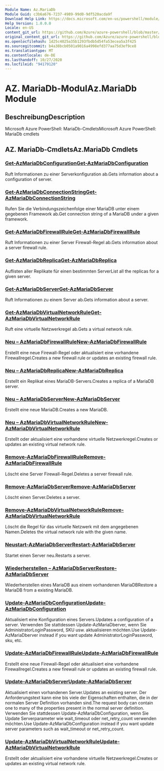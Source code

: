 ```yaml
---
Module Name: Az.MariaDb
Module Guid: c3b6a676-7237-4989-99d0-9df520acda9f
Download Help Link: https://docs.microsoft.com/en-us/powershell/module/az.mariadb
Help Version: 1.0.0.0
Locale: en-US
content_git_url: https://github.com/Azure/azure-powershell/blob/master/src/MariaDb/help/Az.MariaDb.md
original_content_git_url: https://github.com/Azure/azure-powershell/blob/master/src/MariaDb/help/Az.MariaDb.md
ms.openlocfilehash: 1d25c4025a35b1293fbdb5d54fa53ecea5a3f425
ms.sourcegitcommit: b4a38bcb0501a9016a4998efd377aa75d3ef9ce8
ms.translationtype: MT
ms.contentlocale: de-DE
ms.lasthandoff: 10/27/2020
ms.locfileid: "94179120"
---
```

# <span data-ttu-id="8399b-101">AZ. MariaDb-Modul</span><span class="sxs-lookup"><span data-stu-id="8399b-101">Az.MariaDb Module</span></span>
## <span data-ttu-id="8399b-102">Beschreibung</span><span class="sxs-lookup"><span data-stu-id="8399b-102">Description</span></span>
<span data-ttu-id="8399b-103">Microsoft Azure PowerShell: MariaDb-Cmdlets</span><span class="sxs-lookup"><span data-stu-id="8399b-103">Microsoft Azure PowerShell: MariaDb cmdlets</span></span>

## <span data-ttu-id="8399b-104">AZ. MariaDb-Cmdlets</span><span class="sxs-lookup"><span data-stu-id="8399b-104">Az.MariaDb Cmdlets</span></span>
### [<span data-ttu-id="8399b-105">Get-AzMariaDbConfiguration</span><span class="sxs-lookup"><span data-stu-id="8399b-105">Get-AzMariaDbConfiguration</span></span>](Get-AzMariaDbConfiguration.md)
<span data-ttu-id="8399b-106">Ruft Informationen zu einer Serverkonfiguration ab.</span><span class="sxs-lookup"><span data-stu-id="8399b-106">Gets information about a configuration of server.</span></span>

### [<span data-ttu-id="8399b-107">Get-AzMariaDbConnectionString</span><span class="sxs-lookup"><span data-stu-id="8399b-107">Get-AzMariaDbConnectionString</span></span>](Get-AzMariaDbConnectionString.md)
<span data-ttu-id="8399b-108">Rufen Sie die Verbindungszeichenfolge einer MariaDB unter einem gegebenen Framework ab.</span><span class="sxs-lookup"><span data-stu-id="8399b-108">Get connection string of a MariaDB under a given framework.</span></span>

### [<span data-ttu-id="8399b-109">Get-AzMariaDbFirewallRule</span><span class="sxs-lookup"><span data-stu-id="8399b-109">Get-AzMariaDbFirewallRule</span></span>](Get-AzMariaDbFirewallRule.md)
<span data-ttu-id="8399b-110">Ruft Informationen zu einer Server Firewall-Regel ab.</span><span class="sxs-lookup"><span data-stu-id="8399b-110">Gets information about a server firewall rule.</span></span>

### [<span data-ttu-id="8399b-111">Get-AzMariaDbReplica</span><span class="sxs-lookup"><span data-stu-id="8399b-111">Get-AzMariaDbReplica</span></span>](Get-AzMariaDbReplica.md)
<span data-ttu-id="8399b-112">Auflisten aller Replikate für einen bestimmten Server</span><span class="sxs-lookup"><span data-stu-id="8399b-112">List all the replicas for a given server.</span></span>

### [<span data-ttu-id="8399b-113">Get-AzMariaDbServer</span><span class="sxs-lookup"><span data-stu-id="8399b-113">Get-AzMariaDbServer</span></span>](Get-AzMariaDbServer.md)
<span data-ttu-id="8399b-114">Ruft Informationen zu einem Server ab.</span><span class="sxs-lookup"><span data-stu-id="8399b-114">Gets information about a server.</span></span>

### [<span data-ttu-id="8399b-115">Get-AzMariaDbVirtualNetworkRule</span><span class="sxs-lookup"><span data-stu-id="8399b-115">Get-AzMariaDbVirtualNetworkRule</span></span>](Get-AzMariaDbVirtualNetworkRule.md)
<span data-ttu-id="8399b-116">Ruft eine virtuelle Netzwerkregel ab.</span><span class="sxs-lookup"><span data-stu-id="8399b-116">Gets a virtual network rule.</span></span>

### [<span data-ttu-id="8399b-117">Neu – AzMariaDbFirewallRule</span><span class="sxs-lookup"><span data-stu-id="8399b-117">New-AzMariaDbFirewallRule</span></span>](New-AzMariaDbFirewallRule.md)
<span data-ttu-id="8399b-118">Erstellt eine neue Firewall-Regel oder aktualisiert eine vorhandene Firewallregel.</span><span class="sxs-lookup"><span data-stu-id="8399b-118">Creates a new firewall rule or updates an existing firewall rule.</span></span>

### [<span data-ttu-id="8399b-119">Neu – AzMariaDbReplica</span><span class="sxs-lookup"><span data-stu-id="8399b-119">New-AzMariaDbReplica</span></span>](New-AzMariaDbReplica.md)
<span data-ttu-id="8399b-120">Erstellt ein Replikat eines MariaDB-Servers.</span><span class="sxs-lookup"><span data-stu-id="8399b-120">Creates a replica of a MariaDB server.</span></span>

### [<span data-ttu-id="8399b-121">Neu – AzMariaDbServer</span><span class="sxs-lookup"><span data-stu-id="8399b-121">New-AzMariaDbServer</span></span>](New-AzMariaDbServer.md)
<span data-ttu-id="8399b-122">Erstellt eine neue MariaDB.</span><span class="sxs-lookup"><span data-stu-id="8399b-122">Creates a new MariaDB.</span></span>

### [<span data-ttu-id="8399b-123">Neu – AzMariaDbVirtualNetworkRule</span><span class="sxs-lookup"><span data-stu-id="8399b-123">New-AzMariaDbVirtualNetworkRule</span></span>](New-AzMariaDbVirtualNetworkRule.md)
<span data-ttu-id="8399b-124">Erstellt oder aktualisiert eine vorhandene virtuelle Netzwerkregel.</span><span class="sxs-lookup"><span data-stu-id="8399b-124">Creates or updates an existing virtual network rule.</span></span>

### [<span data-ttu-id="8399b-125">Remove-AzMariaDbFirewallRule</span><span class="sxs-lookup"><span data-stu-id="8399b-125">Remove-AzMariaDbFirewallRule</span></span>](Remove-AzMariaDbFirewallRule.md)
<span data-ttu-id="8399b-126">Löscht eine Server Firewall-Regel.</span><span class="sxs-lookup"><span data-stu-id="8399b-126">Deletes a server firewall rule.</span></span>

### [<span data-ttu-id="8399b-127">Remove-AzMariaDbServer</span><span class="sxs-lookup"><span data-stu-id="8399b-127">Remove-AzMariaDbServer</span></span>](Remove-AzMariaDbServer.md)
<span data-ttu-id="8399b-128">Löscht einen Server.</span><span class="sxs-lookup"><span data-stu-id="8399b-128">Deletes a server.</span></span>

### [<span data-ttu-id="8399b-129">Remove-AzMariaDbVirtualNetworkRule</span><span class="sxs-lookup"><span data-stu-id="8399b-129">Remove-AzMariaDbVirtualNetworkRule</span></span>](Remove-AzMariaDbVirtualNetworkRule.md)
<span data-ttu-id="8399b-130">Löscht die Regel für das virtuelle Netzwerk mit dem angegebenen Namen.</span><span class="sxs-lookup"><span data-stu-id="8399b-130">Deletes the virtual network rule with the given name.</span></span>

### [<span data-ttu-id="8399b-131">Neustart-AzMariaDbServer</span><span class="sxs-lookup"><span data-stu-id="8399b-131">Restart-AzMariaDbServer</span></span>](Restart-AzMariaDbServer.md)
<span data-ttu-id="8399b-132">Startet einen Server neu.</span><span class="sxs-lookup"><span data-stu-id="8399b-132">Restarts a server.</span></span>

### [<span data-ttu-id="8399b-133">Wiederherstellen – AzMariaDbServer</span><span class="sxs-lookup"><span data-stu-id="8399b-133">Restore-AzMariaDbServer</span></span>](Restore-AzMariaDbServer.md)
<span data-ttu-id="8399b-134">Wiederherstellen eines MariaDB aus einem vorhandenen MariaDB</span><span class="sxs-lookup"><span data-stu-id="8399b-134">Restore a MariaDB from a existing MariaDB.</span></span>

### [<span data-ttu-id="8399b-135">Update-AzMariaDbConfiguration</span><span class="sxs-lookup"><span data-stu-id="8399b-135">Update-AzMariaDbConfiguration</span></span>](Update-AzMariaDbConfiguration.md)
<span data-ttu-id="8399b-136">Aktualisiert eine Konfiguration eines Servers.</span><span class="sxs-lookup"><span data-stu-id="8399b-136">Updates a configuration of a server.</span></span>
<span data-ttu-id="8399b-137">Verwenden Sie stattdessen Update-AzMariaDberver, wenn Sie AdministratorLoginPassword, SKU usw. aktualisieren möchten.</span><span class="sxs-lookup"><span data-stu-id="8399b-137">Use Update-AzMariaDberver instead if you want update AdministratorLoginPassword, sku, etc.</span></span>

### [<span data-ttu-id="8399b-138">Update-AzMariaDbFirewallRule</span><span class="sxs-lookup"><span data-stu-id="8399b-138">Update-AzMariaDbFirewallRule</span></span>](Update-AzMariaDbFirewallRule.md)
<span data-ttu-id="8399b-139">Erstellt eine neue Firewall-Regel oder aktualisiert eine vorhandene Firewallregel.</span><span class="sxs-lookup"><span data-stu-id="8399b-139">Creates a new firewall rule or updates an existing firewall rule.</span></span>

### [<span data-ttu-id="8399b-140">Update-AzMariaDbServer</span><span class="sxs-lookup"><span data-stu-id="8399b-140">Update-AzMariaDbServer</span></span>](Update-AzMariaDbServer.md)
<span data-ttu-id="8399b-141">Aktualisiert einen vorhandenen Server.</span><span class="sxs-lookup"><span data-stu-id="8399b-141">Updates an existing server.</span></span>
<span data-ttu-id="8399b-142">Der Anforderungstext kann eine bis viele der Eigenschaften enthalten, die in der normalen Server Definition vorhanden sind.</span><span class="sxs-lookup"><span data-stu-id="8399b-142">The request body can contain one to many of the properties present in the normal server definition.</span></span>
<span data-ttu-id="8399b-143">Verwenden Sie stattdessen Update-AzMariaDbConfiguration, wenn Sie Update Serverparameter wie wait_timeout oder net_retry_count verwenden möchten.</span><span class="sxs-lookup"><span data-stu-id="8399b-143">Use Update-AzMariaDbConfiguration instead if you want update server parameters such as wait_timeout or net_retry_count.</span></span>

### [<span data-ttu-id="8399b-144">Update-AzMariaDbVirtualNetworkRule</span><span class="sxs-lookup"><span data-stu-id="8399b-144">Update-AzMariaDbVirtualNetworkRule</span></span>](Update-AzMariaDbVirtualNetworkRule.md)
<span data-ttu-id="8399b-145">Erstellt oder aktualisiert eine vorhandene virtuelle Netzwerkregel.</span><span class="sxs-lookup"><span data-stu-id="8399b-145">Creates or updates an existing virtual network rule.</span></span>


